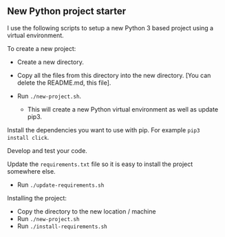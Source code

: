 ## New Python project starter

I use the following scripts to setup a new Python 3 based project using a virtual environment.

To create a new project:

* Create a new directory.

* Copy all the files from this directory into the new directory. [You can delete the README.md, this file].

* Run `./new-project.sh`.
	* This will create a new Python virtual environment as well as update pip3.

Install the dependencies you want to use with pip. For example `pip3 install click`.

Develop and test your code.

Update the `requirements.txt` file so it is easy to install the project somewhere else.

* Run `./update-requirements.sh` 

Installing the project:

* Copy the directory to the new location / machine
* Run `./new-project.sh`
* Run `./install-requirements.sh`